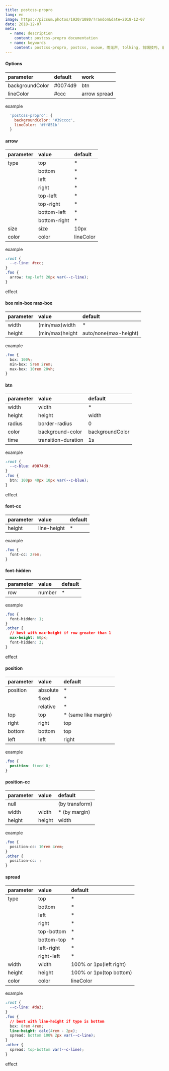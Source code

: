 ```yaml
---
title: postcss-propro
lang: en
image: https://picsum.photos/1920/1080/?random&date=2018-12-07
date: 2018-12-07
meta:
  - name: description
    content: postcss-propro documentation
  - name: keywords
    content: postcss-propro, postcss, ououe, 雨无声, tolking, 前端技巧, 前端总结, 前端分享, ououe.com
---
```


#### Options
| parameter | default | work |
| :- | :- | :- |
| backgroundColor | #0074d9 | btn |
| lineColor | #ccc | arrow spread |

example
``` js
  'postcss-propro': {
    backgroundColor: '#39cccc',
    lineColor: '#ff851b'
  }
```

#### arrow
| parameter | value | default |
| :- | :- | :- |
| type | top | * |
|  | bottom | * |
|  | left | * |
|  | right | * |
|  | top-left | * |
|  | top-right | * |
|  | bottom-left | * |
|  | bottom-right | * |
| size | size | 10px |
| color | color | lineColor |

example
``` css
:root {
  --c-line: #ccc;
}
.foo {
  arrow: top-left 20px var(--c-line);
}
```

effect
<Arrow/>

#### box min-box max-box
| parameter | value | default |
| :- | :- | :- |
| width | (min/max)width | * |
| height | (min/max)height | auto/none(max-height) |

example
``` css
.foo {
  box: 100%;
  min-box: 5rem 2rem;
  max-box: 10rem 20vh;
}
```

#### btn
| parameter | value | default |
| :- | :- | :- |
| width | width | * |
| height | height | width |
| radius | border-radius | 0 |
| color | background-color | backgroundColor |
| time | transition-duration | 1s |

example
``` css
:root {
  --c-blue: #0074d9;
}
.foo {
  btn: 100px 40px 10px var(--c-blue);
}
```

effect
<Btn/>

#### font-cc
| parameter | value | default |
| :- | :- | :- |
| height | line-height | * |

example
``` css
.foo {
  font-cc: 2rem;
}
```

#### font-hidden
| parameter | value | default |
| :- | :- | :- |
| row | number | * |

example
``` css
.foo {
  font-hidden: 1;
}
.other {
  // best with max-height if row greater than 1
  max-height: 60px;
  font-hidden: 3;
}
```

effect
<FontHidden/>

#### position
| parameter | value | default |
| :- | :- | :- |
| position | absolute | * |
|  | fixed | * |
|  | relative | * |
| top | top | * (same like margin) |
| right | right | top |
| bottom | bottom | top |
| left | left | right |

example
``` css
.foo {
  position: fixed 0;
}
```

#### position-cc
| parameter | value | default |
| :- | :- | :- |
| null |  | (by transform) |
| width | width | * (by margin) |
| height | height | width |

example
``` css
.foo {
  position-cc: 10rem 4rem;
}
.other {
  position-cc: ;
}
```

#### spread
| parameter | value | default |
| :- | :- | :- |
| type | top | * |
|  | bottom | * |
|  | left | * |
|  | right | * |
|  | top-bottom | * |
|  | bottom-top | * |
|  | left-right | * |
|  | right-left | * |
| width | width | 100% or 1px(left right) |
| height | height | 100% or 1px(top bottom) |
| color | color | lineColor |

example
``` css
:root {
  --c-line: #da3;
}
.foo {
  // best with line-height if type is bottom
  box: 8rem 4rem;
  line-height: calc(4rem - 2px);
  spread: bottom 100% 2px var(--c-line);
}
.other {
  spread: top-bottom var(--c-line);
}
```

effect
<Spread/>